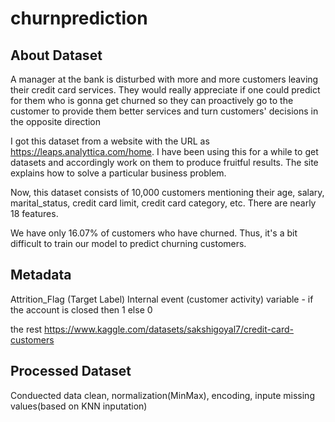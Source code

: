 # churnprediction

## About Dataset
A manager at the bank is disturbed with more and more customers leaving their credit card services. They would really appreciate if one could predict for them who is gonna get churned so they can proactively go to the customer to provide them better services and turn customers' decisions in the opposite direction

I got this dataset from a website with the URL as https://leaps.analyttica.com/home. I have been using this for a while to get datasets and accordingly work on them to produce fruitful results. The site explains how to solve a particular business problem.

Now, this dataset consists of 10,000 customers mentioning their age, salary, marital_status, credit card limit, credit card category, etc. There are nearly 18 features.

We have only 16.07% of customers who have churned. Thus, it's a bit difficult to train our model to predict churning customers.


## Metadata
Attrition_Flag (Target Label)
Internal event (customer activity) variable - if the account is closed then 1 else 0

the rest https://www.kaggle.com/datasets/sakshigoyal7/credit-card-customers


## Processed Dataset 
Conduected data clean, normalization(MinMax), encoding, inpute missing values(based on KNN inputation)

